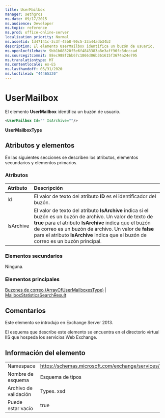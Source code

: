 ```yaml
---
title: UserMailbox
manager: sethgros
ms.date: 09/17/2015
ms.audience: Developer
ms.topic: reference
ms.prod: office-online-server
localization_priority: Normal
ms.assetid: 1d47141c-3c3f-45b8-90c5-33a44adb34b2
description: El elemento UserMailbox identifica un buzón de usuario.
ms.openlocfilehash: 9bb1b08320f5e6f4843383a8e3aff96fc3dcccad
ms.sourcegitcommit: 88ec988f2bb67c1866d06b361615f3674a24e795
ms.translationtype: MT
ms.contentlocale: es-ES
ms.lasthandoff: 05/31/2020
ms.locfileid: "44465320"
---
```

# <a name="usermailbox"></a>UserMailbox

El elemento **UserMailbox** identifica un buzón de usuario. 
  
```XML
<UserMailbox Id="" IsArchive=""/>
```

 **UserMailboxType**
## <a name="attributes-and-elements"></a>Atributos y elementos

En las siguientes secciones se describen los atributos, elementos secundarios y elementos primarios.
  
### <a name="attributes"></a>Atributos

|**Atributo**|**Descripción**|
|:-----|:-----|
|Id  <br/> |El valor de texto del atributo **ID** es el identificador del buzón.  <br/> |
|IsArchive  <br/> |El valor de texto del atributo **IsArchive** indica si el buzón es un buzón de archivo. Un valor de texto de **true** para el atributo **IsArchive** indica que el buzón de correo es un buzón de archivo. Un valor de **false** para el atributo **IsArchive** indica que el buzón de correo es un buzón principal.  <br/> |
   
### <a name="child-elements"></a>Elementos secundarios

Ninguna.
  
### <a name="parent-elements"></a>Elementos principales

[Buzones de correo (ArrayOfUserMailboxesType)](mailboxes-arrayofusermailboxestype.md)  |  [MailboxStatisticsSearchResult](mailboxstatisticssearchresult.md)
  
## <a name="remarks"></a>Comentarios

Este elemento se introdujo en Exchange Server 2013.
  
El esquema que describe este elemento se encuentra en el directorio virtual IIS que hospeda los servicios Web Exchange.
  
## <a name="element-information"></a>Información del elemento

|||
|:-----|:-----|
|Namespace  <br/> |https://schemas.microsoft.com/exchange/services/2006/types  <br/> |
|Nombre de esquema  <br/> |Esquema de tipos  <br/> |
|Archivo de validación  <br/> |Types. xsd  <br/> |
|Puede estar vacío  <br/> |true  <br/> |
   

